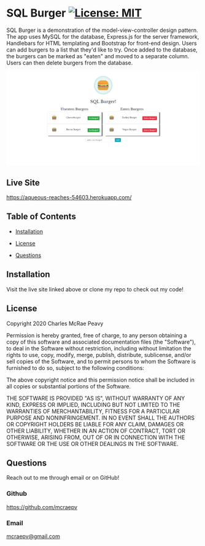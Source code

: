 # SQL Burger [![License: MIT](https://img.shields.io/badge/License-MIT-yellow.svg)](https://opensource.org/licenses/MIT)

SQL Burger is a demonstration of the model-view-controller design pattern. The
app uses MySQL for the database, Express.js for the server framework, Handlebars
for HTML templating and Bootstrap for front-end design. Users can add burgers to
a list that they'd like to try. Once added to the database, the burgers can be
marked as "eaten" and moved to a separate column. Users can then delete burgers
from the database.

![Home Page](./assets/SQL-burger.png)

## Live Site

https://aqueous-reaches-54603.herokuapp.com/

## Table of Contents

- [Installation](#installation)

- [License](#license)

- [Questions](#questions)

## Installation

Visit the live site linked above or clone my repo to check out my code!

## License

Copyright 2020 Charles McRae Peavy

Permission is hereby granted, free of charge, to any person obtaining a copy of
this software and associated documentation files (the "Software"), to deal in
the Software without restriction, including without limitation the rights to
use, copy, modify, merge, publish, distribute, sublicense, and/or sell copies of
the Software, and to permit persons to whom the Software is furnished to do so,
subject to the following conditions:

The above copyright notice and this permission notice shall be included in all
copies or substantial portions of the Software.

THE SOFTWARE IS PROVIDED "AS IS", WITHOUT WARRANTY OF ANY KIND, EXPRESS OR
IMPLIED, INCLUDING BUT NOT LIMITED TO THE WARRANTIES OF MERCHANTABILITY, FITNESS
FOR A PARTICULAR PURPOSE AND NONINFRINGEMENT. IN NO EVENT SHALL THE AUTHORS OR
COPYRIGHT HOLDERS BE LIABLE FOR ANY CLAIM, DAMAGES OR OTHER LIABILITY, WHETHER
IN AN ACTION OF CONTRACT, TORT OR OTHERWISE, ARISING FROM, OUT OF OR IN
CONNECTION WITH THE SOFTWARE OR THE USE OR OTHER DEALINGS IN THE SOFTWARE.

## Questions

Reach out to me through email or on GitHub!

### Github

https://github.com/mcraepv

### Email

mcraepv@gmail.com
